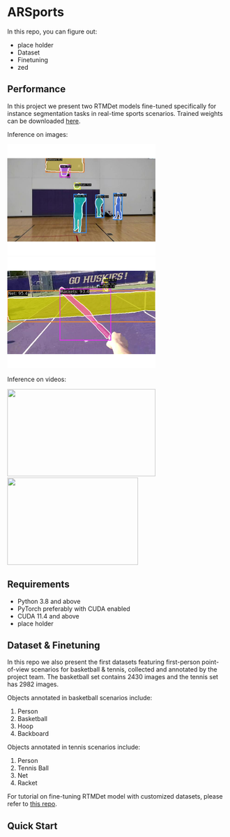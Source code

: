 # ARSports


In this repo, you can figure out:

* place holder
* Dataset
* Finetuning
* zed

## Performance

In this project we present two RTMDet models fine-tuned specifically for instance segmentation tasks in real-time sports scenarios. Trained weights can be downloaded [here]().

Inference on images:
<p align="left">
    <img src="demo/image_basketball.png" width=340px/>
    <img src="demo/image_tennis.png" width=340px/>
</p>

Inference on videos:
<p align="left">
    <img src="demo/test_lvb_l.gif" width=340px height=200px/>
    <img src="demo/test_lvt_l.gif" width=300px height=200px/>
</p>



## Requirements
* Python 3.8 and above
* PyTorch preferably with CUDA enabled
* CUDA 11.4 and above
* place holder


## Dataset & Finetuning

In this repo we also present the first datasets featuring first-person point-of-view scenarios for basketball & tennis, collected and annotated by the project team. The basketball set contains 2430 images and the tennis set has 2982 images.

Objects annotated in basketball scenarios include:
1. Person
2. Basketball
3. Hoop
4. Backboard

Objects annotated in tennis scenarios include:
1. Person
2. Tennis Ball
3. Net
4. Racket

For tutorial on fine-tuning RTMDet model with customized datasets, please refer to [this repo](https://github.com/makeabilitylab/mmdet-fine-tuning).

## Quick Start